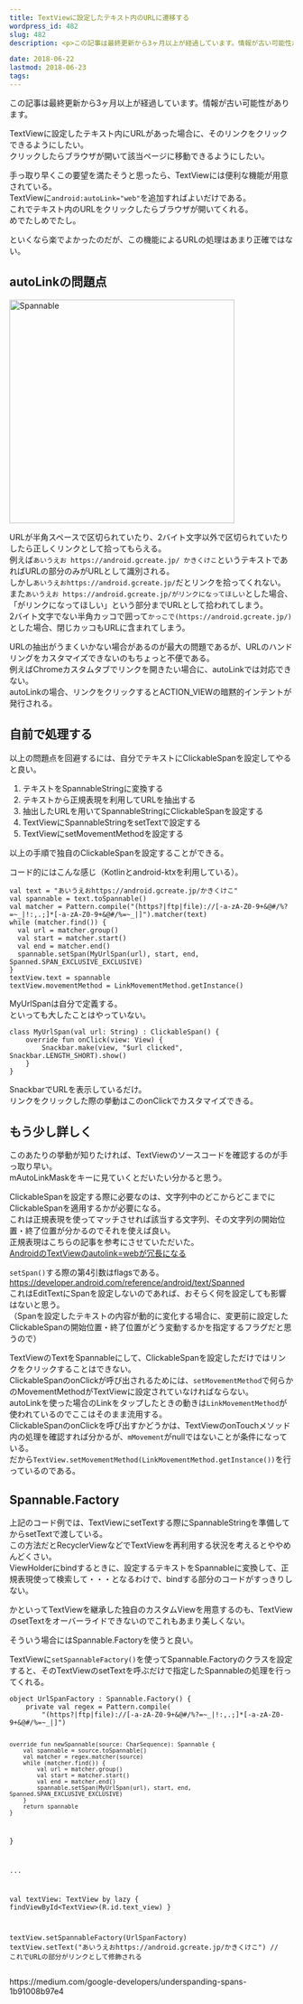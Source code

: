 ```yaml
---
title: TextViewに設定したテキスト内のURLに遷移する
wordpress_id: 482
slug: 482
description: <p>この記事は最終更新から3ヶ月以上が経過しています。情報が古い可能性があります。TextViewに設定したテキスト内にURLがあった場合に、そのリンクをクリックできるようにしたい。 クリックしたらブラウザが開いて該当ページ [&hellip;]</p>

date: 2018-06-22
lastmod: 2018-06-23
tags: 
---
```


<div id="wppda_alert">この記事は最終更新から3ヶ月以上が経過しています。情報が古い可能性があります。</div><p>TextViewに設定したテキスト内にURLがあった場合に、そのリンクをクリックできるようにしたい。<br />
クリックしたらブラウザが開いて該当ページに移動できるようにしたい。</p>
<p>手っ取り早くこの要望を満たそうと思ったら、TextViewには便利な機能が用意されている。<br />
TextViewに<code>android:autoLink="web"</code>を追加すればよいだけである。<br />
これでテキスト内のURLをクリックしたらブラウザが開いてくれる。<br />
めでたしめでたし。</p>
<p>といくなら楽でよかったのだが、この機能によるURLの処理はあまり正確ではない。</p>
<h2>autoLinkの問題点</h2>
<p><img src="https://android.gcreate.jp/wp-content/uploads/2018/06/1bf77c48d58c0ed4e17cd579af262f85.jpg" alt="Spannable" title="autoLinkをwebにした場合と自分でClickableSpanを設定した場合の比較.jpg" border="0" width="399" height="396" /></p>
<p>URLが半角スペースで区切られていたり、2バイト文字以外で区切られていたりしたら正しくリンクとして拾ってもらえる。<br />
例えば<code>あいうえお https://android.gcreate.jp/ かきくけこ</code>というテキストであればURLの部分のみがURLとして識別される。<br />
しかし<code>あいうえおhttps://android.gcreate.jp/</code>だとリンクを拾ってくれない。<br />
また<code>あいうえお https://android.gcreate.jp/がリンクになってほしい</code>とした場合、「がリンクになってほしい」という部分までURLとして拾われてしまう。<br />
2バイト文字でない半角カッコで囲って<code>かっこで(https://android.gcreate.jp/)</code>とした場合、閉じカッコもURLに含まれてしまう。</p>
<p>URLの抽出がうまくいかない場合があるのが最大の問題であるが、URLのハンドリングをカスタマイズできないのもちょっと不便である。<br />
例えばChromeカスタムタブでリンクを開きたい場合に、autoLinkでは対応できない。<br />
autoLinkの場合、リンクをクリックするとACTION_VIEWの暗黙的インテントが発行される。</p>
<h2>自前で処理する</h2>
<p>以上の問題点を回避するには、自分でテキストにClickableSpanを設定してやると良い。</p>
<ol>
<li>テキストをSpannableStringに変換する</li>
<li>テキストから正規表現を利用してURLを抽出する</li>
<li>抽出したURLを用いてSpannableStringにClickableSpanを設定する</li>
<li>TextViewにSpannableStringをsetTextで設定する</li>
<li>TextViewにsetMovementMethodを設定する</li>
</ol>
<p>以上の手順で独自のClickableSpanを設定することができる。</p>
<p>コード的にはこんな感じ（Kotlinとandroid-ktxを利用している）。</p>
<pre><code>val text = "あいうえおhttps://android.gcreate.jp/かきくけこ"
val spannable = text.toSpannable()
val matcher = Pattern.compile("(https?|ftp|file)://[-a-zA-Z0-9+&amp;@#/%?=~_|!:,.;]*[-a-zA-Z0-9+&amp;@#/%=~_|]").matcher(text)
while (matcher.find()) {
  val url = matcher.group()
  val start = matcher.start()
  val end = matcher.end()
  spannable.setSpan(MyUrlSpan(url), start, end, Spanned.SPAN_EXCLUSIVE_EXCLUSIVE)
}
textView.text = spannable
textView.movementMethod = LinkMovementMethod.getInstance()
</code></pre>
<p>MyUrlSpanは自分で定義する。<br />
といっても大したことはやっていない。</p>
<pre><code>class MyUrlSpan(val url: String) : ClickableSpan() {
    override fun onClick(view: View) {
        Snackbar.make(view, "$url clicked", Snackbar.LENGTH_SHORT).show()
    }
}
</code></pre>
<p>SnackbarでURLを表示しているだけ。<br />
リンクをクリックした際の挙動はこのonClickでカスタマイズできる。</p>
<h2>もう少し詳しく</h2>
<p>このあたりの挙動が知りたければ、TextViewのソースコードを確認するのが手っ取り早い。<br />
mAutoLinkMaskをキーに見ていくとだいたい分かると思う。</p>
<p>ClickableSpanを設定する際に必要なのは、文字列中のどこからどこまでにClickableSpanを適用するかが必要になる。<br />
これは正規表現を使ってマッチさせれば該当する文字列、その文字列の開始位置・終了位置が分かるのでそれを使えば良い。<br />
正規表現はこちらの記事を参考にさせていただいた。<br />
<a href="https://qiita.com/tanase-t/items/3e99a0f11088c16abf1d">AndroidのTextViewのautolink=webが冗長になる</a></p>
<p><code>setSpan()</code>する際の第4引数はflagsである。<br />
<a href="https://developer.android.com/reference/android/text/Spanned">https://developer.android.com/reference/android/text/Spanned</a><br />
これはEditTextにSpanを設定しないのであれば、おそらく何を設定しても影響はないと思う。<br />
（Spanを設定したテキストの内容が動的に変化する場合に、変更前に設定したClickableSpanの開始位置・終了位置がどう変動するかを指定するフラグだと思うので）</p>
<p>TextViewのTextをSpannableにして、ClickableSpanを設定しただけではリンクをクリックすることはできない。<br />
ClickableSpanのonClickが呼び出されるためには、<code>setMovementMethod</code>で何らかのMovementMethodがTextViewに設定されていなければならない。<br />
autoLinkを使った場合のLinkをタップしたときの動きは<code>LinkMovementMethod</code>が使われているのでここはそのまま流用する。<br />
ClickableSpanのonClickを呼び出すかどうかは、TextViewのonTouchメソッド内の処理を確認すれば分かるが、<code>mMovement</code>がnullではないことが条件になっている。<br />
だから<code>TextView.setMovementMethod(LinkMovementMethod.getInstance())</code>を行っているのである。</p>
<h2>Spannable.Factory</h2>
<p>上記のコード例では、TextViewにsetTextする際にSpannableStringを準備してからsetTextで渡している。<br />
この方法だとRecyclerViewなどでTextViewを再利用する状況を考えるとややめんどくさい。<br />
ViewHolderにbindするときに、設定するテキストをSpannableに変換して、正規表現使って検索して・・・となるわけで、bindする部分のコードがすっきりしない。</p>
<p>かといってTextViewを継承した独自のカスタムViewを用意するのも、TextViewのsetTextをオーバーライドできないのでこれもあまり美しくない。</p>
<p>そういう場合にはSpannable.Factoryを使うと良い。</p>
<p>TextViewに<code>setSpannableFactory()</code>を使ってSpannable.Factoryのクラスを設定すると、そのTextViewのsetTextを呼ぶだけで指定したSpannableの処理を行ってくれる。</p>
<pre><code>object UrlSpanFactory : Spannable.Factory() {
    private val regex = Pattern.compile(
        "(https?|ftp|file)://[-a-zA-Z0-9+&amp;@#/%?=~_|!:,.;]*[-a-zA-Z0-9+&amp;@#/%=~_|]")

    override fun newSpannable(source: CharSequence): Spannable {
        val spannable = source.toSpannable()
        val matcher = regex.matcher(source)
        while (matcher.find()) {
            val url = matcher.group()
            val start = matcher.start()
            val end = matcher.end()
            spannable.setSpan(MyUrlSpan(url), start, end, Spanned.SPAN_EXCLUSIVE_EXCLUSIVE)
        }
        return spannable
    }
}

...


val textView: TextView by lazy { findViewById&lt;TextView&gt;(R.id.text_view) }

textView.setSpannableFactory(UrlSpanFactory)
textView.setText("あいうえおhttps://android.gcreate.jp/かきくけこ")
// これでURLの部分がリンクとして修飾される
</code></pre>
<p>https://medium.com/google-developers/underspanding-spans-1b91008b97e4</p>

  